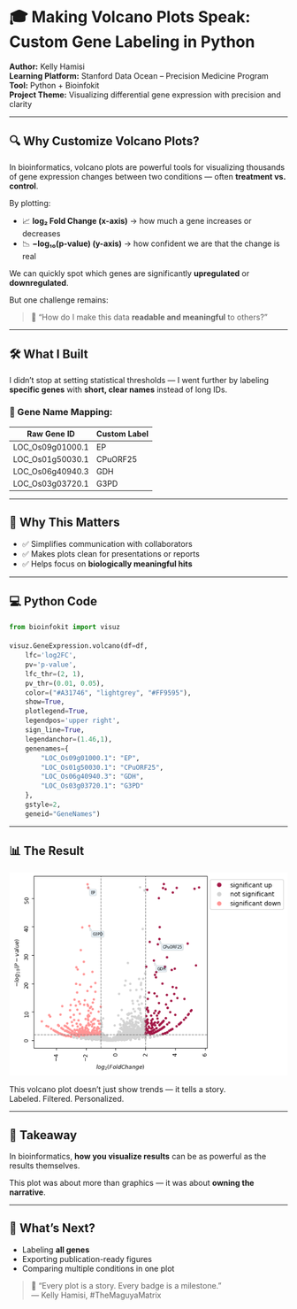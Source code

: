 
# 🎓 Making Volcano Plots Speak: Custom Gene Labeling in Python

**Author:** Kelly Hamisi  
**Learning Platform:** Stanford Data Ocean – Precision Medicine Program  
**Tool:** Python + Bioinfokit  
**Project Theme:** Visualizing differential gene expression with precision and clarity

---

## 🔍 Why Customize Volcano Plots?

In bioinformatics, volcano plots are powerful tools for visualizing thousands of gene expression changes between two conditions — often **treatment vs. control**.

By plotting:
- 📈 **log₂ Fold Change (x-axis)** → how much a gene increases or decreases
- 📉 **−log₁₀(p-value) (y-axis)** → how confident we are that the change is real

We can quickly spot which genes are significantly **upregulated** or **downregulated**.

But one challenge remains:  
> 🧬 “How do I make this data **readable and meaningful** to others?”

---

## 🛠️ What I Built

I didn’t stop at setting statistical thresholds — I went further by labeling **specific genes** with **short, clear names** instead of long IDs.

### 🧬 Gene Name Mapping:

| Raw Gene ID             | Custom Label |
|-------------------------|--------------|
| LOC_Os09g01000.1        | EP           |
| LOC_Os01g50030.1        | CPuORF25     |
| LOC_Os06g40940.3        | GDH          |
| LOC_Os03g03720.1        | G3PD         |

---

## 🧠 Why This Matters

- ✅ Simplifies communication with collaborators  
- ✅ Makes plots clean for presentations or reports  
- ✅ Helps focus on **biologically meaningful hits**

---

## 💻 Python Code

```python
from bioinfokit import visuz

visuz.GeneExpression.volcano(df=df,
    lfc='log2FC',
    pv='p-value',
    lfc_thr=(2, 1),
    pv_thr=(0.01, 0.05),
    color=("#A31746", "lightgrey", "#FF9595"),
    show=True,
    plotlegend=True,
    legendpos='upper right',
    sign_line=True,
    legendanchor=(1.46,1),
    genenames={
        "LOC_Os09g01000.1": "EP",
        "LOC_Os01g50030.1": "CPuORF25",
        "LOC_Os06g40940.3": "GDH",
        "LOC_Os03g03720.1": "G3PD"
    },
    gstyle=2,
    geneid="GeneNames")
```

---

## 📊 The Result

![Volcano Plot](Add%20G2%20Names.png)

This volcano plot doesn’t just show trends — it tells a story.  
Labeled. Filtered. Personalized.

---

## 🧭 Takeaway

In bioinformatics, **how you visualize results** can be as powerful as the results themselves.

This plot was about more than graphics — it was about **owning the narrative**.

---

## 🚀 What’s Next?

- Labeling **all genes**  
- Exporting publication-ready figures  
- Comparing multiple conditions in one plot

> 🧠 “Every plot is a story. Every badge is a milestone.”  
> — Kelly Hamisi, #TheMaguyaMatrix
